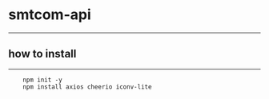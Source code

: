 # smtcom-api

---

## how to install

---

```
    npm init -y
    npm install axios cheerio iconv-lite
```
